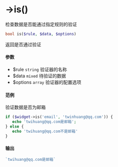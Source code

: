 ->is()
=====

检查数据是否能通过指定规则的验证
```php
bool is($rule, $data, $options)
```
返回是否通过验证

#### 参数
* $rule      `string`  验证器的名称
* $data      `mixed`   待验证的数据 
* $options   `array`   验证器的配置选项

#### 范例
验证数据是否为邮箱
```php
if ($widget->is('email', 'twinhuang@qq.com')) {
   echo 'twihuang@qq.com是邮箱';
} else {
   echo 'twihuang@qq.com不是邮箱'
}
```

#### 输出
```php
`twihuang@qq.com是邮箱`
```
